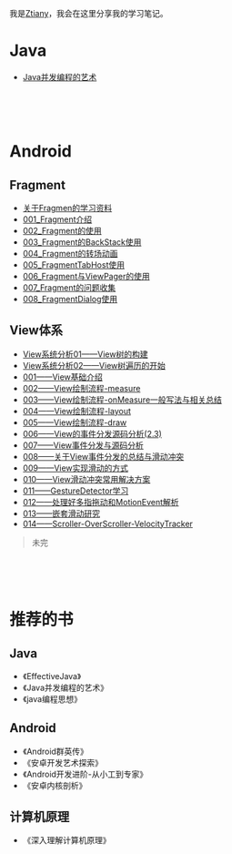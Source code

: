 我是[Ztiany](http://weibo.com/u/1854760051?refer_flag=1005055010_&is_all=1)，我会在这里分享我的学习笔记。


# Java

- [Java并发编程的艺术](Java/Java并发编程的艺术)

<br/><br/><br/>



# Android

## Fragment
- [关于Fragmen的学习资料](Android/Fragment/关于Fragment的学习资料.md)
- [001_Fragment介绍](Android/Fragment/001_Fragment介绍.md)
- [002_Fragment的使用](Android/Fragment/002_Fragment的使用.md)
- [003_Fragment的BackStack使用](Android/Fragment/003_Fragment的BackStack使用.md)
- [004_Fragment的转场动画](Android/Fragment/004_Fragment的转场动画.md)
- [005_FragmentTabHost使用](Android/Fragment/005_FragmentTabHost使用.md)
- [006_Fragment与ViewPager的使用](Android/Fragment/006_Fragment与ViewPager的使用.md)
- [007_Fragment的问题收集](Android/Fragment/007_Fragment问题收集.md)
- [008_FragmentDialog使用](Android/Fragment/008_FragmentDialog使用.md)

## View体系
- [View系统分析01——View树的构建](Android/UI/View体系/View系统分析01——View树的构建.md)
- [View系统分析02——View树遍历的开始](Android/UI/View体系/View系统分析02——View树遍历的开始.md)
- [001——View基础介绍](Android/UI/View体系/001——View基础介绍.md)
- [002——View绘制流程-measure](Android/UI/View体系/002——View绘制流程-measure.md)
- [003——View绘制流程-onMeasure一般写法与相关总结](Android/UI/View体系/003——View绘制流程-onMeasure一般写法与相关总结.md)
- [004——View绘制流程-layout](Android/UI/View体系/004——View绘制流程-layout)
- [005——View绘制流程-draw](Android/UI/View体系/005——View绘制流程-draw.md)
- [006——View的事件分发源码分析(2.3)](Android/UI/View体系/006——View的事件分发源码分析(2.3).md)
- [007——View事件分发与源码分析](Android/UI/View体系/007——View事件分发与源码分析.md)
- [008——关于View事件分发的总结与滑动冲突](Android/UI/View体系/008——关于View事件分发的总结与滑动冲突.md)
- [009——View实现滑动的方式](Android/UI/View体系/009——View实现滑动的方式.md)
- [010——View滑动冲突常用解决方案](Android/UI/View体系/010——View滑动冲突常用解决方案.md)
- [011——GestureDetector学习](Android/UI/View体系/011——GestureDetector学习.md)
- [012——处理好多指拖动和MotionEvent解析](Android/UI/View体系/012——处理好多指拖动和MotionEvent解析)
- [013——嵌套滑动研究](Android/UI/View体系/013——嵌套滑动研究.md)
- [014——Scroller-OverScroller-VelocityTracker](Android/UI/View体系/014——Scroller-OverScroller-VelocityTracker.md)



>未完


<br/><br/><br/>



# 推荐的书

## Java
- 《EffectiveJava》
- 《Java并发编程的艺术》
- 《java编程思想》


## Android

- 《Android群英传》
- 《安卓开发艺术探索》
- 《Android开发进阶-从小工到专家》
- 《安卓内核剖析》

## 计算机原理

- 《深入理解计算机原理》
